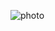 ![photo](https://user-images.githubusercontent.com/71292875/196230680-33fa0f76-c8bf-47ae-8482-6a62b95fa6b3.png)
